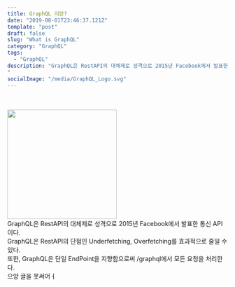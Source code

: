 ```yaml
---
title: GraphQL 이란?
date: "2019-08-01T23:46:37.121Z"
template: "post"
draft: false
slug: "What is GraphQL"
category: "GraphQL"
tags:
  - "GraphQL"
description: "GraphQL은 RestAPI의 대체제로 성격으로 2015년 Facebook에서 발표한 통신 API이다...
"
socialImage: "/media/GraphQL_Logo.svg"
---
```


<br/><br/><img src="/media/GraphQL_Logo.svg" width="250px"><br/>
GraphQL은 RestAPI의 대체제로 성격으로 2015년 Facebook에서 발표한 통신 API이다.  
GraphQL은 RestAPI의 단점인 Underfetching, Overfetching를 효과적으로 줄일 수 있다.  
또한, GraphQL은 단일 EndPoint을 지향함으로써 /graphql에서 모든 요청을 처리한다.  
으앙 글을 못써어ㅓ
